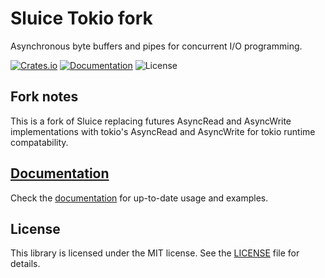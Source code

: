 # Sluice Tokio fork

Asynchronous byte buffers and pipes for concurrent I/O programming.

[![Crates.io](https://img.shields.io/crates/v/sluice.svg)](https://crates.io/crates/sluice)
[![Documentation](https://docs.rs/sluice/badge.svg)](https://docs.rs/sluice)
![License](https://img.shields.io/badge/license-MIT-blue.svg)

## Fork notes

This is a fork of Sluice replacing futures AsyncRead and AsyncWrite implementations with
tokio's AsyncRead and AsyncWrite for tokio runtime compatability.

## [Documentation]

Check the [documentation] for up-to-date usage and examples.

## License

This library is licensed under the MIT license. See the [LICENSE](LICENSE) file for details.


[Documentation]: https://docs.rs/sluice
